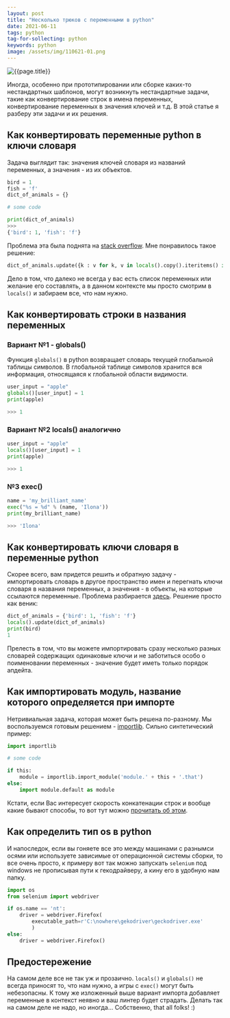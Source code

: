```yaml
---
layout: post
title: "Несколько трюков с переменными в python"
date: 2021-06-11
tags: python
tag-for-sollecting: python
keywords: python
image: /assets/img/110621-01.png
---
```


![{{page.title}}](../../..{{page.image}})

Иногда, особенно при прототипировании или сборке каких-то нестандартных шаблонов, могут возникнуть нестандартные задачи, такие как конвертирование строк в имена переменных, конвертирование переменных в значения ключей и т.д. В этой статье я разберу эти задачи и их решения.

## Как конвертировать переменные python в ключи словаря

Задача выглядит так: значения ключей словаря из названий переменных, а значения - из их объектов.

```python
bird = 1
fish = 'f'
dict_of_animals = {}

# some code

print(dict_of_animals)
>>>
{'bird': 1, 'fish': 'f'}
```

Проблема эта была поднята на [stack overflow](https://stackoverflow.com/questions/3972872/python-variables-as-keys-to-dict). Мне понравилось такое решение:

```python
dict_of_animals.update({k : v for k, v in locals().copy().iteritems() if k[:2] != '__' and k != 'dict_of_animals'})
```

Дело в том, что далеко не всегда у вас есть список переменных или желание его составлять, а в данном контексте мы просто смотрим в `locals()` и забираем все, что нам нужно.

## Как конвертировать строки в названия переменных

### Вариант №1 - globals()

Функция `globals()` в python возвращает словарь текущей глобальной таблицы символов. В глобальной таблице символов хранится вся информация, относящаяся к глобальной области видимости.

```python
user_input = "apple"
globals()[user_input] = 1
print(apple)

>>> 1
```

### Вариант №2 locals() аналогично

```python
user_input = "apple"
locals()[user_input] = 1
print(apple)

>>> 1
```

### №3 exec()

```python
name = 'my_brilliant_name'
exec("%s = %d" % (name, 'Ilona'))
print(my_brilliant_name)

>>> 'Ilona'
```

## Как конвертировать ключи словаря в переменные python

Скорее всего, вам придется решить и обратную задачу - импортировать словарь в другое пространство имен и перегнать ключи словаря в названия переменных, а значения - в объекты, на которые ссылаются переменные. Проблема разбирается [здесь](https://stackoverflow.com/questions/18090672/convert-dictionary-entries-into-variables-python). Решение просто как веник:

```python
dict_of_animals = {'bird': 1, 'fish': 'f'}
locals().update(dict_of_animals)
print(bird)
1
```

Прелесть в том, что вы можете импортировать сразу несколько разных словарей содержащих одинаковые ключи и не заботиться особо о поименовании переменных - значение будет иметь только порядок апдейта.

## Как импортировать модуль, название которого определяется при импорте

Нетривиальная задача, которая может быть решена по-разному. Мы воспользуемся готовым решением - [importlib](https://docs.python.org/3/library/importlib.html). Сильно синтетический пример:

```python
import importlib

# some code

if this:
    module = importlib.import_module('module.' + this + '.that')
else:
    import module.default as module
```

Кстати, если Вас интересует скорость конкатенации строк и вообще какие бывают способы, то вот тут можно [прочитать об этом](https://stackoverflow.com/a/38362140/15966204).

## Как определить тип os в python

И напоследок, если вы гоняете все это между машинами с разнымси осями или используете зависимые от операционной системы сборки, то все очень просто, к примеру вот так можно запускать `selenium` под windows не прописывая пути к гекодрайверу, а кину его в удобную нам папку.

```python
import os
from selenium import webdriver

if os.name == 'nt':
    driver = webdriver.Firefox(
        executable_path=r'C:\nowhere\gekodriver\geckodriver.exe'
        )
else:
    driver = webdriver.Firefox()
```

## Предостережение

На самом деле все не так уж и прозаично. `locals()` и `globals()` не всегда приносят то, что нам нужно, а игры с `exec()` могут быть небезопасны. К тому же изложенный выше вариант импорта добавляет переменные в контекст неявно и ваш линтер будет страдать. Делать так на самом деле не надо, но иногда... Собственно, that all folks! :)
